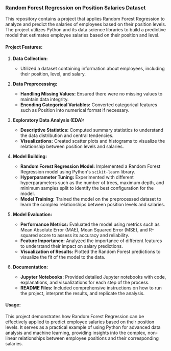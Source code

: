 
### Random Forest Regression on Position Salaries Dataset

This repository contains a project that applies Random Forest Regression to analyze and predict the salaries of employees based on their position levels. The project utilizes Python and its data science libraries to build a predictive model that estimates employee salaries based on their position and level.

#### Project Features:

1. **Data Collection:**
   - Utilized a dataset containing information about employees, including their position, level, and salary.

2. **Data Preprocessing:**
   - **Handling Missing Values:** Ensured there were no missing values to maintain data integrity.
   - **Encoding Categorical Variables:** Converted categorical features such as Position into numerical format if necessary.

3. **Exploratory Data Analysis (EDA):**
   - **Descriptive Statistics:** Computed summary statistics to understand the data distribution and central tendencies.
   - **Visualizations:** Created scatter plots and histograms to visualize the relationship between position levels and salaries.

4. **Model Building:**
   - **Random Forest Regression Model:** Implemented a Random Forest Regression model using Python's `scikit-learn` library.
   - **Hyperparameter Tuning:** Experimented with different hyperparameters such as the number of trees, maximum depth, and minimum samples split to identify the best configuration for the model.
   - **Model Training:** Trained the model on the preprocessed dataset to learn the complex relationships between position levels and salaries.

5. **Model Evaluation:**
   - **Performance Metrics:** Evaluated the model using metrics such as Mean Absolute Error (MAE), Mean Squared Error (MSE), and R-squared score to assess its accuracy and reliability.
   - **Feature Importance:** Analyzed the importance of different features to understand their impact on salary predictions.
   - **Visualization of Results:** Plotted the Random Forest predictions to visualize the fit of the model to the data.

6. **Documentation:**
   - **Jupyter Notebooks:** Provided detailed Jupyter notebooks with code, explanations, and visualizations for each step of the process.
   - **README Files:** Included comprehensive instructions on how to run the project, interpret the results, and replicate the analysis.

#### Usage:

This project demonstrates how Random Forest Regression can be effectively applied to predict employee salaries based on their position levels. It serves as a practical example of using Python for advanced data analysis and machine learning, providing insights into the complex, non-linear relationships between employee positions and their corresponding salaries.

